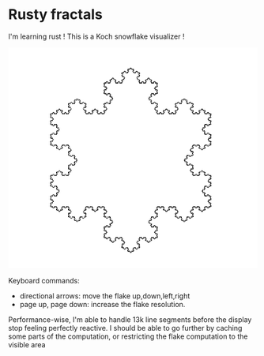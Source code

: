 # Rusty fractals

I'm learning rust ! This is a Koch snowflake visualizer !

![](screenshot.png)

Keyboard commands:
- directional arrows: move the flake up,down,left,right
- page up, page down: increase the flake resolution.

Performance-wise, I'm able to handle 13k line segments before the display stop feeling perfectly reactive. I should be able to go further by caching some parts of the computation, or restricting the flake computation to the visible area